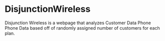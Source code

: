 # DisjunctionWireless

Disjunction Wireless is a webpage that analyzes Customer Data Phone Phone Data based off of randomly assigned number of customers for each plan. 
